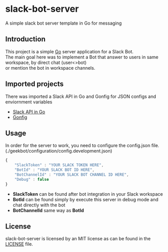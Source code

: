 # slack-bot-server

A simple slack bot server template in Go for messaging

## Introduction

This project is a simple [Go](https://golang.org/) server application for a Slack Bot. \
The main goal here was to implement a Bot that answer to users in same workspace, by direct chat (user<>bot) \
or mention the bot in workspace channels.

## Imported projects

There was imported a Slack API in Go and Gonfig for JSON configs and enviornment variables

- [Slack API in Go](https://github.com/nlopes/slack)
- [Gonfig](https://github.com/tkanos/gonfig)

## Usage

In order for the server to work, you need to configure the config.json file. (./geekbot/configuration/config.development.json)

```javascript
{
    "SlackToken" : "YOUR SLACK TOKEN HERE",
    "BotId" : "YOUR SLACK BOT ID HERE",
    "BotChannelId" : "YOUR SLACK BOT CHANNEL ID HERE",
    "Debug" : false
}
```

- **SlackToken** can be found after bot integration in your Slack workspace
- **BotId** can be found simply by execute this server in debug mode and chat directly with the bot
- **BotChannelId** same way as **BotId**

## License

slack-bot-server is licensed by an MIT license as can be found in the [LICENSE](https://github.com/wr46/slack-bot-server/blob/master/LICENSE) file.